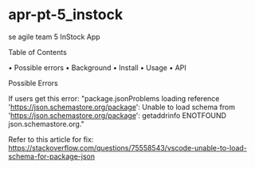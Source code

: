# apr-pt-5_instock
se agile team 5 InStock App

Table of Contents

• Possible errors
• Background
• Install
• Usage
• API



Possible Errors

If users get this error: "package.jsonProblems loading reference 'https://json.schemastore.org/package': Unable to load schema from 'https://json.schemastore.org/package': getaddrinfo ENOTFOUND json.schemastore.org."

Refer to this article for fix: https://stackoverflow.com/questions/75558543/vscode-unable-to-load-schema-for-package-json
